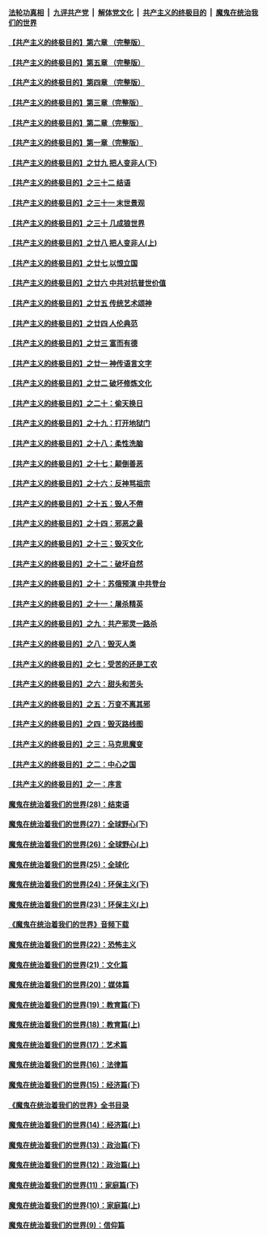 ####  [法轮功真相](../../../../basic/blob/master/README.md?t=01161713) &nbsp;|&nbsp; [九评共产党](../../../../9ping.md/blob/master/README.md?t=01161713) &nbsp;|&nbsp; [解体党文化](../../../../jtdwh.md/blob/master/README.md?t=01161713)  &nbsp;|&nbsp; [共产主义的终极目的](../../../../gczydzjmd.md/blob/master/README.md?t=01161713) &nbsp;|&nbsp; [魔鬼在统治我们的世界](../../../../mgztzwmdsj.md/blob/master/README.md?t=01161713) 

#### [【共产主义的终极目的】第六章 （完整版）](../pages/nsc422/n11428913.md?t=01161713) 

#### [【共产主义的终极目的】第五章 （完整版）](../pages/nsc422/n11428912.md?t=01161713) 

#### [【共产主义的终极目的】第四章 （完整版）](../pages/nsc422/n11428907.md?t=01161713) 

#### [【共产主义的终极目的】第三章（完整版）](../pages/nsc422/n11428848.md?t=01161713) 

#### [【共产主义的终极目的】第二章（完整版）](../pages/nsc422/n11428831.md?t=01161713) 

#### [【共产主义的终极目的】第一章（完整版）](../pages/nsc422/n11417651.md?t=01161713) 

#### [【共产主义的终极目的】之廿九 把人变非人(下)](../pages/nsc422/n11344140.md?t=01161713) 

#### [【共产主义的终极目的】之三十二 结语](../pages/nsc422/n11360535.md?t=01161713) 

#### [【共产主义的终极目的】之三十一 末世景观](../pages/nsc422/n11351129.md?t=01161713) 

#### [【共产主义的终极目的】之三十 几成狼世界](../pages/nsc422/n11348280.md?t=01161713) 

#### [【共产主义的终极目的】之廿八 把人变非人(上)](../pages/nsc422/n11340492.md?t=01161713) 

#### [【共产主义的终极目的】之廿七 以恨立国](../pages/nsc422/n11336944.md?t=01161713) 

#### [【共产主义的终极目的】之廿六 中共对抗普世价值](../pages/nsc422/n11324785.md?t=01161713) 

#### [【共产主义的终极目的】之廿五 传统艺术颂神](../pages/nsc422/n11296396.md?t=01161713) 

#### [【共产主义的终极目的】之廿四 人伦典范](../pages/nsc422/n11296397.md?t=01161713) 

#### [【共产主义的终极目的】之廿三 富而有德](../pages/nsc422/n11283598.md?t=01161713) 

#### [【共产主义的终极目的】之廿一 神传语言文字](../pages/nsc422/n11263265.md?t=01161713) 

#### [【共产主义的终极目的】之廿二 破坏修炼文化](../pages/nsc422/n11245728.md?t=01161713) 

#### [【共产主义的终极目的】之二十：偷天换日](../pages/nsc422/n11238846.md?t=01161713) 

#### [【共产主义的终极目的】之十九：打开地狱门](../pages/nsc422/n11206376.md?t=01161713) 

#### [【共产主义的终极目的】之十八：柔性洗脑](../pages/nsc422/n11199994.md?t=01161713) 

#### [【共产主义的终极目的】之十七：颠倒善恶](../pages/nsc422/n11179782.md?t=01161713) 

#### [【共产主义的终极目的】之十六：反神骂祖宗](../pages/nsc422/n11166798.md?t=01161713) 

#### [【共产主义的终极目的】之十五：毁人不倦](../pages/nsc422/n11166792.md?t=01161713) 

#### [【共产主义的终极目的】之十四：邪恶之最](../pages/nsc422/n11150249.md?t=01161713) 

#### [【共产主义的终极目的】之十三：毁灭文化](../pages/nsc422/n11135227.md?t=01161713) 

#### [【共产主义的终极目的】之十二：破坏自然](../pages/nsc422/n11135214.md?t=01161713) 

#### [【共产主义的终极目的】之十：苏俄预演 中共登台](../pages/nsc422/n11118424.md?t=01161713) 

#### [【共产主义的终极目的】之十一：屠杀精英](../pages/nsc422/n11118442.md?t=01161713) 

#### [【共产主义的终极目的】之九：共产邪灵一路杀](../pages/nsc422/n11114139.md?t=01161713) 

#### [【共产主义的终极目的】之八：毁灭人类](../pages/nsc422/n11108503.md?t=01161713) 

#### [【共产主义的终极目的】之七：受苦的还是工农](../pages/nsc422/n11101809.md?t=01161713) 

#### [【共产主义的终极目的】之六：甜头和苦头](../pages/nsc422/n11096971.md?t=01161713) 

#### [【共产主义的终极目的】之五：万变不离其邪](../pages/nsc422/n11091285.md?t=01161713) 

#### [【共产主义的终极目的】之四：毁灭路线图](../pages/nsc422/n11086284.md?t=01161713) 

#### [【共产主义的终极目的】之三：马克思魔变](../pages/nsc422/n11061941.md?t=01161713) 

#### [【共产主义的终极目的】之二：中心之国](../pages/nsc422/n11047728.md?t=01161713) 

#### [【共产主义的终极目的】之一：序言](../pages/nsc422/n11086077.md?t=01161713) 

#### [魔鬼在统治着我们的世界(28)：结束语](../pages/nsc422/n10936246.md?t=01161713) 

#### [魔鬼在统治着我们的世界(27)：全球野心(下)](../pages/nsc422/n10928319.md?t=01161713) 

#### [魔鬼在统治着我们的世界(26)：全球野心(上)](../pages/nsc422/n10900318.md?t=01161713) 

#### [魔鬼在统治着我们的世界(25)：全球化](../pages/nsc422/n10788205.md?t=01161713) 

#### [魔鬼在统治着我们的世界(24)：环保主义(下)](../pages/nsc422/n10695307.md?t=01161713) 

#### [魔鬼在统治着我们的世界(23)：环保主义(上)](../pages/nsc422/n10688613.md?t=01161713) 

#### [《魔鬼在统治着我们的世界》音频下载](../pages/nsc422/n10635553.md?t=01161713) 

#### [魔鬼在统治着我们的世界(22)：恐怖主义](../pages/nsc422/n10614727.md?t=01161713) 

#### [魔鬼在统治着我们的世界(21)：文化篇](../pages/nsc422/n10597706.md?t=01161713) 

#### [魔鬼在统治着我们的世界(20)：媒体篇](../pages/nsc422/n10586579.md?t=01161713) 

#### [魔鬼在统治着我们的世界(19)：教育篇(下)](../pages/nsc422/n10564808.md?t=01161713) 

#### [魔鬼在统治着我们的世界(18)：教育篇(上)](../pages/nsc422/n10526970.md?t=01161713) 

#### [魔鬼在统治着我们的世界(17)：艺术篇](../pages/nsc422/n10499093.md?t=01161713) 

#### [魔鬼在统治着我们的世界(16)：法律篇](../pages/nsc422/n10485969.md?t=01161713) 

#### [魔鬼在统治着我们的世界(15)：经济篇(下)](../pages/nsc422/n10469975.md?t=01161713) 

#### [《魔鬼在统治着我们的世界》全书目录](../pages/nsc422/n10464261.md?t=01161713) 

#### [魔鬼在统治着我们的世界(14)：经济篇(上)](../pages/nsc422/n10457370.md?t=01161713) 

#### [魔鬼在统治着我们的世界(13)：政治篇(下)](../pages/nsc422/n10448270.md?t=01161713) 

#### [魔鬼在统治着我们的世界(12)：政治篇(上)](../pages/nsc422/n10444576.md?t=01161713) 

#### [魔鬼在统治着我们的世界(11)：家庭篇(下)](../pages/nsc422/n10440961.md?t=01161713) 

#### [魔鬼在统治着我们的世界(10)：家庭篇(上)](../pages/nsc422/n10435448.md?t=01161713) 

#### [魔鬼在统治着我们的世界(9)：信仰篇](../pages/nsc422/n10432159.md?t=01161713) 

